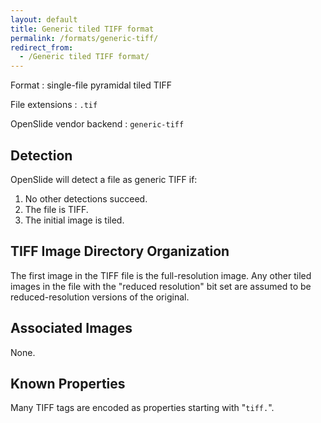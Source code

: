 ```yaml
---
layout: default
title: Generic tiled TIFF format
permalink: /formats/generic-tiff/
redirect_from:
  - /Generic tiled TIFF format/
---
```


Format
: single-file pyramidal tiled TIFF

File extensions
: `.tif`

OpenSlide vendor backend
: `generic-tiff`


Detection
---------
OpenSlide will detect a file as generic TIFF if:

 1. No other detections succeed.
 2. The file is TIFF.
 3. The initial image is tiled.

TIFF Image Directory Organization
---------------------------------

The first image in the TIFF file is the full-resolution image. Any
other tiled images in the file with the "reduced resolution" bit set
are assumed to be reduced-resolution versions of the original.

Associated Images
-----------------
None.


Known Properties
----------------

Many TIFF tags are encoded as properties starting with "`tiff.`".
